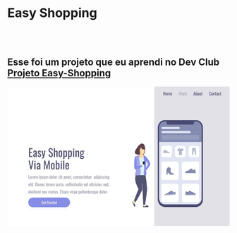 <h1>Easy Shopping</h1>
<br>
<br>
<h2>Esse foi um projeto que eu aprendi no Dev Club<a href="https://niciomararamalho.github.io/easy-shopping/"> Projeto Easy-Shopping</a></h2>

<img src="https://github.com/NiciomaraRamalho/easy-shopping/blob/main/assets/desktop.jpg?raw=true" />
<br>
<imgv src="https://github.com/NiciomaraRamalho/easy-shopping/blob/main/assets/mobile.jpg?raw=true"  />


